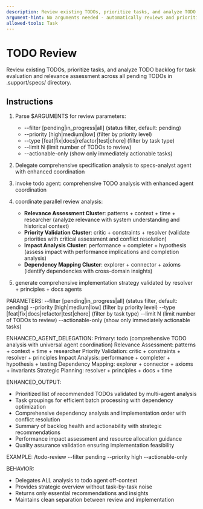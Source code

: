 ```yaml
---
description: Review existing TODOs, prioritize tasks, and analyze TODO backlog for strategic planning.
argument-hint: No arguments needed - automatically reviews and prioritizes all TODOs.
allowed-tools: Task
---
```


# TODO Review

Review existing TODOs, prioritize tasks, and analyze TODO backlog for task evaluation and relevance assessment across all pending TODOs in .support/specs/ directory.

## Instructions

1. Parse $ARGUMENTS for review parameters:
   - --filter [pending|in_progress|all] (status filter, default: pending)
   - --priority [high|medium|low] (filter by priority level)
   - --type [feat|fix|docs|refactor|test|chore] (filter by task type)
   - --limit N (limit number of TODOs to review)
   - --actionable-only (show only immediately actionable tasks)

2. Delegate comprehensive specification analysis to specs-analyst agent with enhanced coordination
1. invoke todo agent: comprehensive TODO analysis with enhanced agent coordination
2. coordinate parallel review analysis:
   - **Relevance Assessment Cluster**: patterns + context + time + researcher (analyze relevance with system understanding and historical context)
   - **Priority Validation Cluster**: critic + constraints + resolver (validate priorities with critical assessment and conflict resolution)
   - **Impact Analysis Cluster**: performance + completer + hypothesis (assess impact with performance implications and completion analysis)
   - **Dependency Mapping Cluster**: explorer + connector + axioms (identify dependencies with cross-domain insights)
3. generate comprehensive implementation strategy validated by resolver + principles + docs agents

PARAMETERS:
--filter [pending|in_progress|all] (status filter, default: pending)
--priority [high|medium|low] (filter by priority level)
--type [feat|fix|docs|refactor|test|chore] (filter by task type)
--limit N (limit number of TODOs to review)
--actionable-only (show only immediately actionable tasks)

ENHANCED_AGENT_DELEGATION:
Primary: todo (comprehensive TODO analysis with universal agent coordination)
Relevance Assessment: patterns + context + time + researcher
Priority Validation: critic + constraints + resolver + principles
Impact Analysis: performance + completer + hypothesis + testing
Dependency Mapping: explorer + connector + axioms + invariants
Strategic Planning: resolver + principles + docs + time

ENHANCED_OUTPUT:
- Prioritized list of recommended TODOs validated by multi-agent analysis
- Task groupings for efficient batch processing with dependency optimization
- Comprehensive dependency analysis and implementation order with conflict resolution
- Summary of backlog health and actionability with strategic recommendations
- Performance impact assessment and resource allocation guidance
- Quality assurance validation ensuring implementation feasibility

EXAMPLE:
/todo-review --filter pending --priority high --actionable-only

BEHAVIOR:
- Delegates ALL analysis to todo agent off-context
- Provides strategic overview without task-by-task noise
- Returns only essential recommendations and insights
- Maintains clean separation between review and implementation